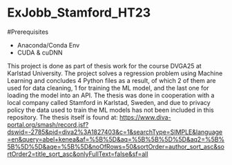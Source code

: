 # ExJobb_Stamford_HT23
#Prerequisites
  - Anaconda/Conda Env
  - CUDA & cuDNN

This project is done as part of thesis work for the course DVGA25 at Karlstad University. The project solves a regression problem using Machine Learning and concludes 4 Python files as a result, of which 2 of them are used for data cleaning, 1 for training the ML model, and the last one for loading the model into an API. The thesis was done in cooperation with a local company called Stamford in Karlstad, Sweden, and due to privacy policy the data used to train the ML models has not been included in this repository. 
The thesis itself is found at:
https://www.diva-portal.org/smash/record.jsf?dswid=-2785&pid=diva2%3A1827403&c=1&searchType=SIMPLE&language=en&query=abel+kenea&af=%5B%5D&aq=%5B%5B%5D%5D&aq2=%5B%5B%5D%5D&aqe=%5B%5D&noOfRows=50&sortOrder=author_sort_asc&sortOrder2=title_sort_asc&onlyFullText=false&sf=all
